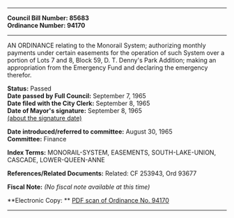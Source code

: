 * * * * *  
  
**Council Bill Number: [](#h0)[](#h2)85683**   
**Ordinance Number: 94170**  
  
* * * * *  
  
AN ORDINANCE relating to the Monorail System; authorizing monthly payments under certain easements for the operation of such System over a portion of Lots 7 and 8, Block 59, D. T. Denny's Park Addition; making an appropriation from the Emergency Fund and declaring the emergency therefor.  
  
**Status:** Passed   
**Date passed by Full Council:** September 7, 1965   
**Date filed with the City Clerk:** September 8, 1965   
**Date of Mayor's signature:** September 8, 1965   
[(about the signature date)](/~public/approvaldate.htm)   
  
  
**Date introduced/referred to committee:** August 30, 1965   
**Committee:** Finance   
  
**Index Terms:** MONORAIL-SYSTEM, EASEMENTS, SOUTH-LAKE-UNION, CASCADE, LOWER-QUEEN-ANNE  
  
**References/Related Documents:** Related: CF 253943, Ord 93677  
  
**Fiscal Note:** *(No fiscal note available at this time)*  
  
**Electronic Copy: ** [PDF scan of Ordinance No. 94170](/~archives/Ordinances/Ord_94170.pdf)  
  
* * * * *  
